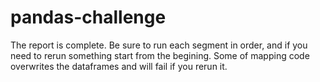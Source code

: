 # pandas-challenge

The report is complete. Be sure to run each segment in order, and if you need to rerun something start from the begining. Some of mapping code overwrites the dataframes and will fail if you rerun it.